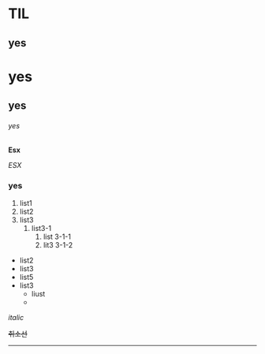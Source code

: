 #  TIL



## yes

# yes #

## yes ##

###### yes



__Esx__

_ESX_



### yes ##



1. list1
2. list2
3. list3
   1. list3-1
      1. list 3-1-1
      2. lit3 3-1-2

* list2
* list3
* list5
* list3
  - liust 
  - 



_italic_





~~취소선~~



___







